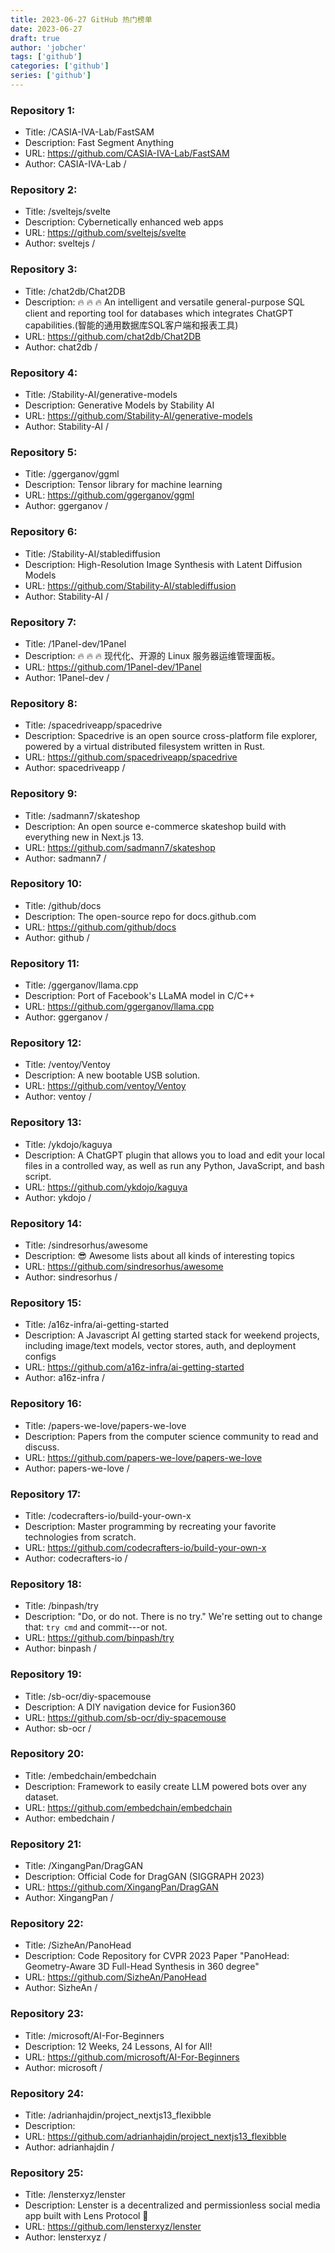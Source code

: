 ```yaml
---
title: 2023-06-27 GitHub 热门榜单
date: 2023-06-27
draft: true
author: 'jobcher'
tags: ['github']
categories: ['github']
series: ['github']
---
```


### Repository 1:
- Title: /CASIA-IVA-Lab/FastSAM
- Description: Fast Segment Anything
- URL: https://github.com/CASIA-IVA-Lab/FastSAM
- Author: CASIA-IVA-Lab /

### Repository 2:
- Title: /sveltejs/svelte
- Description: Cybernetically enhanced web apps
- URL: https://github.com/sveltejs/svelte
- Author: sveltejs /

### Repository 3:
- Title: /chat2db/Chat2DB
- Description: 🔥 🔥 🔥 An intelligent and versatile general-purpose SQL client and reporting tool for databases which integrates ChatGPT capabilities.(智能的通用数据库SQL客户端和报表工具)
- URL: https://github.com/chat2db/Chat2DB
- Author: chat2db /

### Repository 4:
- Title: /Stability-AI/generative-models
- Description: Generative Models by Stability AI
- URL: https://github.com/Stability-AI/generative-models
- Author: Stability-AI /

### Repository 5:
- Title: /ggerganov/ggml
- Description: Tensor library for machine learning
- URL: https://github.com/ggerganov/ggml
- Author: ggerganov /

### Repository 6:
- Title: /Stability-AI/stablediffusion
- Description: High-Resolution Image Synthesis with Latent Diffusion Models
- URL: https://github.com/Stability-AI/stablediffusion
- Author: Stability-AI /

### Repository 7:
- Title: /1Panel-dev/1Panel
- Description: 🔥 🔥 🔥 现代化、开源的 Linux 服务器运维管理面板。
- URL: https://github.com/1Panel-dev/1Panel
- Author: 1Panel-dev /

### Repository 8:
- Title: /spacedriveapp/spacedrive
- Description: Spacedrive is an open source cross-platform file explorer, powered by a virtual distributed filesystem written in Rust.
- URL: https://github.com/spacedriveapp/spacedrive
- Author: spacedriveapp /

### Repository 9:
- Title: /sadmann7/skateshop
- Description: An open source e-commerce skateshop build with everything new in Next.js 13.
- URL: https://github.com/sadmann7/skateshop
- Author: sadmann7 /

### Repository 10:
- Title: /github/docs
- Description: The open-source repo for docs.github.com
- URL: https://github.com/github/docs
- Author: github /

### Repository 11:
- Title: /ggerganov/llama.cpp
- Description: Port of Facebook's LLaMA model in C/C++
- URL: https://github.com/ggerganov/llama.cpp
- Author: ggerganov /

### Repository 12:
- Title: /ventoy/Ventoy
- Description: A new bootable USB solution.
- URL: https://github.com/ventoy/Ventoy
- Author: ventoy /

### Repository 13:
- Title: /ykdojo/kaguya
- Description: A ChatGPT plugin that allows you to load and edit your local files in a controlled way, as well as run any Python, JavaScript, and bash script.
- URL: https://github.com/ykdojo/kaguya
- Author: ykdojo /

### Repository 14:
- Title: /sindresorhus/awesome
- Description: 😎 Awesome lists about all kinds of interesting topics
- URL: https://github.com/sindresorhus/awesome
- Author: sindresorhus /

### Repository 15:
- Title: /a16z-infra/ai-getting-started
- Description: A Javascript AI getting started stack for weekend projects, including image/text models, vector stores, auth, and deployment configs
- URL: https://github.com/a16z-infra/ai-getting-started
- Author: a16z-infra /

### Repository 16:
- Title: /papers-we-love/papers-we-love
- Description: Papers from the computer science community to read and discuss.
- URL: https://github.com/papers-we-love/papers-we-love
- Author: papers-we-love /

### Repository 17:
- Title: /codecrafters-io/build-your-own-x
- Description: Master programming by recreating your favorite technologies from scratch.
- URL: https://github.com/codecrafters-io/build-your-own-x
- Author: codecrafters-io /

### Repository 18:
- Title: /binpash/try
- Description: "Do, or do not. There is no try." We're setting out to change that: `try cmd` and commit---or not.
- URL: https://github.com/binpash/try
- Author: binpash /

### Repository 19:
- Title: /sb-ocr/diy-spacemouse
- Description: A DIY navigation device for Fusion360
- URL: https://github.com/sb-ocr/diy-spacemouse
- Author: sb-ocr /

### Repository 20:
- Title: /embedchain/embedchain
- Description: Framework to easily create LLM powered bots over any dataset.
- URL: https://github.com/embedchain/embedchain
- Author: embedchain /

### Repository 21:
- Title: /XingangPan/DragGAN
- Description: Official Code for DragGAN (SIGGRAPH 2023)
- URL: https://github.com/XingangPan/DragGAN
- Author: XingangPan /

### Repository 22:
- Title: /SizheAn/PanoHead
- Description: Code Repository for CVPR 2023 Paper "PanoHead: Geometry-Aware 3D Full-Head Synthesis in 360 degree"
- URL: https://github.com/SizheAn/PanoHead
- Author: SizheAn /

### Repository 23:
- Title: /microsoft/AI-For-Beginners
- Description: 12 Weeks, 24 Lessons, AI for All!
- URL: https://github.com/microsoft/AI-For-Beginners
- Author: microsoft /

### Repository 24:
- Title: /adrianhajdin/project_nextjs13_flexibble
- Description: 
- URL: https://github.com/adrianhajdin/project_nextjs13_flexibble
- Author: adrianhajdin /

### Repository 25:
- Title: /lensterxyz/lenster
- Description: Lenster is a decentralized and permissionless social media app built with Lens Protocol 🌿
- URL: https://github.com/lensterxyz/lenster
- Author: lensterxyz /

